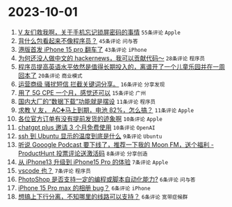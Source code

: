# 2023-10-01

1. [V 友们救我啊，关于手机忘记锁屏密码的事情](https://www.v2ex.com/t/978401) `55条评论` `Apple`
1. [背什么包看起来不像程序员？](https://www.v2ex.com/t/978422) `45条评论` `问与答`
1. [港版首发 iPhone 15 pro 翻车了](https://www.v2ex.com/t/978396) `43条评论` `iPhone`
1. [为何还没人做中文的 hackernews，我可以贡献代码～](https://www.v2ex.com/t/978395) `28条评论` `程序员`
1. [程序员提高英语水平依然是值得长期投入的，离谱开了一个儿童乐园并在一周回本了](https://www.v2ex.com/t/978399) `20条评论` `商业模式`
1. [运营商级 骚扰短信 拦截关键词分享。](https://www.v2ex.com/t/978414) `16条评论` `分享发现`
1. [用了 5G CPE 一个月，感觉还可以](https://www.v2ex.com/t/978410) `15条评论` `广州`
1. [国内大厂的“数据下载”功能就是摆设](https://www.v2ex.com/t/978430) `11条评论` `程序员`
1. [求教 V 友， AC➕马上到期，电池 82%，怎么搞？](https://www.v2ex.com/t/978429) `11条评论` `Apple`
1. [各位官方订单有没有提前发货的迹象啊](https://www.v2ex.com/t/978407) `10条评论` `Apple`
1. [chatgpt plus 邀请 3 个月免费使用](https://www.v2ex.com/t/978404) `10条评论` `OpenAI`
1. [ssh 到 Ubuntu 显示的温度到底是什么](https://www.v2ex.com/t/978402) `9条评论` `Ubuntu`
1. [听说 Gooogle Podcast 要下线了，推荐一下我的 Moon FM，送个福利 - ProductHunt 投票评论送激活码](https://www.v2ex.com/t/978456) `8条评论` `分享创造`
1. [从 iPhone13 升级到 iPhone15 Pro 的体验](https://www.v2ex.com/t/978406) `7条评论` `Apple`
1. [vscode 也？](https://www.v2ex.com/t/978431) `7条评论` `程序员`
1. [PhotoShop 是否支持一定的编程或脚本自动化能力?](https://www.v2ex.com/t/978435) `6条评论` `问与答`
1. [iPhone 15 Pro max 的相册 bug？](https://www.v2ex.com/t/978423) `6条评论` `iPhone`
1. [想搞上下行分离，不知哪里的线路可以支持？](https://www.v2ex.com/t/978416) `6条评论` `宽带症候群`
